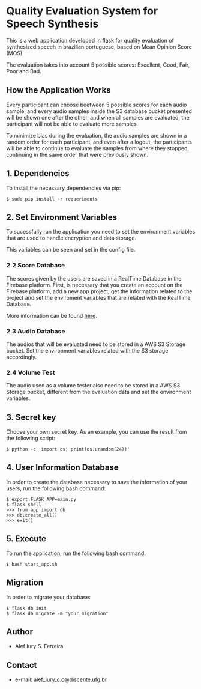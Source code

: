 # Quality Evaluation System for Speech Synthesis

This is a web application developed in flask for quality evaluation of synthesized speech in brazilian portuguese, based on Mean Opinion Score (MOS).

The evaluation takes into account 5 possible scores: Excellent, Good, Fair, Poor and Bad.

## How the Application Works

Every participant can choose beetween 5 possible scores for each audio sample, and every audio samples inside the S3 database bucket presented will be shown one after the other, and
when all samples are evaluated, the participant will not be able to evaluate more samples.

To minimize bias during the evaluation, the audio samples are shown in a random order for each participant, and even after a logout,
the participants will be able to continue to evaluate the samples from where they stopped, continuing in the same order that were previously shown.

## 1. Dependencies

To install the necessary dependencies via pip:

```
$ sudo pip install -r requeriments
```

## 2. Set Environment Variables

To sucessfully run the application you need to set the environment variables that are used to handle encryption and data storage.

This variables can be seen and set in the config file.

### 2.2 Score Database

The scores given by the users are saved in a RealTime Database in the Firebase platform. First, is necessary that you create an account on the Firebase platform, add a new app project, get the information related to the project and set the enviroment variables that are related with the RealTime Database.

More information can be found [here](https://firebase.google.com).

### 2.3 Audio Database

The audios that will be evaluated need to be stored in a AWS S3 Storage bucket. Set the environment variables related with the S3 storage accordingly.

### 2.4 Volume Test

The audio used as a volume tester also need to be stored in a AWS S3 Storage bucket, different from the evaluation data and set the environment variables.

## 3. Secret key

Choose your own secret key. As an example, you can use the result from the following script:

```
$ python -c 'import os; print(os.urandom(24))'
```

## 4. User Information Database

In order to create the database necessary to save the information of your users, run the following bash command:

```
$ export FLASK_APP=main.py
$ flask shell
>>> from app import db
>>> db.create_all()
>>> exit()
```

## 5. Execute

To run the application, run the following bash command:

```
$ bash start_app.sh
```

## Migration

In order to migrate your database:

```
$ flask db init
$ flask db migrate -m "your_migration"
```

## Author

- Alef Iury S. Ferreira

## Contact

- e-mail: alef_iury_c.c@discente.ufg.br
